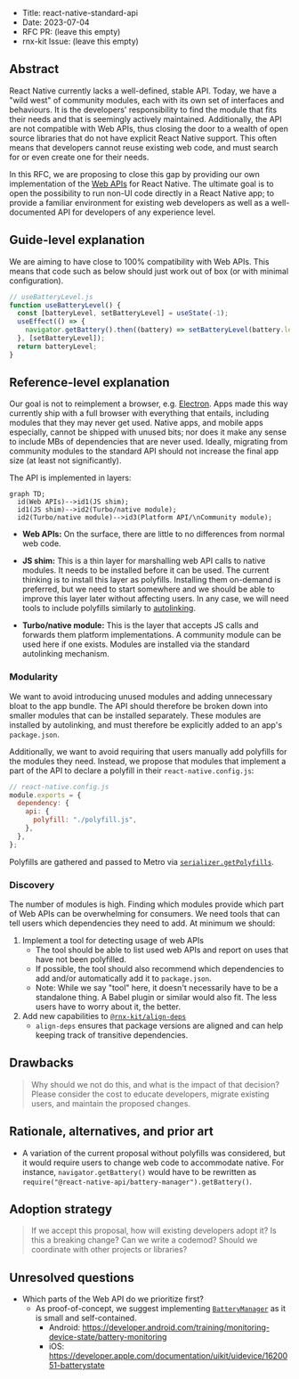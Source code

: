 - Title: react-native-standard-api
- Date: 2023-07-04
- RFC PR: (leave this empty)
- rnx-kit Issue: (leave this empty)

## Abstract

React Native currently lacks a well-defined, stable API. Today, we have a "wild
west" of community modules, each with its own set of interfaces and behaviours.
It is the developers' responsibility to find the module that fits their needs
and that is seemingly actively maintained. Additionally, the API are not
compatible with Web APIs, thus closing the door to a wealth of open source
libraries that do not have explicit React Native support. This often means that
developers cannot reuse existing web code, and must search for or even create
one for their needs.

In this RFC, we are proposing to close this gap by providing our own
implementation of the
[Web APIs](https://developer.mozilla.org/en-US/docs/Web/API) for React Native.
The ultimate goal is to open the possibility to run non-UI code directly in a
React Native app; to provide a familiar environment for existing web developers
as well as a well-documented API for developers of any experience level.

## Guide-level explanation

We are aiming to have close to 100% compatibility with Web APIs. This means that
code such as below should just work out of box (or with minimal configuration).

```js
// useBatteryLevel.js
function useBatteryLevel() {
  const [batteryLevel, setBatteryLevel] = useState(-1);
  useEffect(() => {
    navigator.getBattery().then((battery) => setBatteryLevel(battery.level));
  }, [setBatteryLevel]);
  return batteryLevel;
}
```

## Reference-level explanation

Our goal is not to reimplement a browser, e.g.
[Electron](https://www.electronjs.org/). Apps made this way currently ship with
a full browser with everything that entails, including modules that they may
never get used. Native apps, and mobile apps especially, cannot be shipped with
unused bits; nor does it make any sense to include MBs of dependencies that are
never used. Ideally, migrating from community modules to the standard API should
not increase the final app size (at least not significantly).

The API is implemented in layers:

```mermaid
graph TD;
  id(Web APIs)-->id1(JS shim);
  id1(JS shim)-->id2(Turbo/native module);
  id2(Turbo/native module)-->id3(Platform API/\nCommunity module);
```

- **Web APIs:** On the surface, there are little to no differences from normal
  web code.

- **JS shim:** This is a thin layer for marshalling web API calls to native
  modules. It needs to be installed before it can be used. The current thinking
  is to install this layer as polyfills. Installing them on-demand is preferred,
  but we need to start somewhere and we should be able to improve this layer
  later without affecting users. In any case, we will need tools to include
  polyfills similarly to
  [autolinking](https://github.com/react-native-community/cli/blob/main/docs/autolinking.md).

- **Turbo/native module:** This is the layer that accepts JS calls and forwards
  them platform implementations. A community module can be used here if one
  exists. Modules are installed via the standard autolinking mechanism.

### Modularity

We want to avoid introducing unused modules and adding unnecessary bloat to the
app bundle. The API should therefore be broken down into smaller modules that
can be installed separately. These modules are installed by autolinking, and
must therefore be explicitly added to an app's `package.json`.

Additionally, we want to avoid requiring that users manually add polyfills for
the modules they need. Instead, we propose that modules that implement a part of
the API to declare a polyfill in their `react-native.config.js`:

```js
// react-native.config.js
module.exports = {
  dependency: {
    api: {
      polyfill: "./polyfill.js",
    },
  },
};
```

Polyfills are gathered and passed to Metro via
[`serializer.getPolyfills`](https://github.com/facebook/react-native/blob/0.72-stable/packages/metro-config/index.js#L49).

### Discovery

The number of modules is high. Finding which modules provide which part of Web
APIs can be overwhelming for consumers. We need tools that can tell users which
dependencies they need to add. At minimum we should:

1. Implement a tool for detecting usage of web APIs
   - The tool should be able to list used web APIs and report on uses that have
     not been polyfilled.
   - If possible, the tool should also recommend which dependencies to add
     and/or automatically add it to `package.json`.
   - Note: While we say "tool" here, it doesn't necessarily have to be a
     standalone thing. A Babel plugin or similar would also fit. The less users
     have to worry about it, the better.
2. Add new capabilities to
   [`@rnx-kit/align-deps`](https://github.com/microsoft/rnx-kit/tree/main/packages/align-deps#readme)
   - `align-deps` ensures that package versions are aligned and can help keeping
     track of transitive dependencies.

## Drawbacks

> Why should we not do this, and what is the impact of that decision? Please
> consider the cost to educate developers, migrate existing users, and maintain
> the proposed changes.

## Rationale, alternatives, and prior art

- A variation of the current proposal without polyfills was considered, but it
  would require users to change web code to accommodate native. For instance,
  `navigator.getBattery()` would have to be rewritten as
  `require("@react-native-api/battery-manager").getBattery()`.

## Adoption strategy

> If we accept this proposal, how will existing developers adopt it? Is this a
> breaking change? Can we write a codemod? Should we coordinate with other
> projects or libraries?

## Unresolved questions

- Which parts of the Web API do we prioritize first?
  - As proof-of-concept, we suggest implementing
    [`BatteryManager`](https://developer.mozilla.org/en-US/docs/Web/API/BatteryManager)
    as it is small and self-contained.
    - Android:
      https://developer.android.com/training/monitoring-device-state/battery-monitoring
    - iOS:
      https://developer.apple.com/documentation/uikit/uidevice/1620051-batterystate
